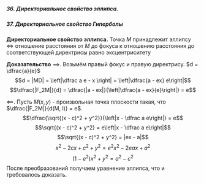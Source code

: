 ##### 36. Директориальное свойство эллипса.
##### 37. Директориальное свойство Гиперболы
**Директориальное свойство эллипса.**
Точка $M$ принадлежит эллипсу $\iff$ отношение расстояния от $M$ до фокуса к отношению расстояния до соответствующей директрисы равно эксцентриситету

**Доказательство**
$\implies$. Возьмём правый фокус и правую директрису. $d = \dfrac{a}{e}$
$$d = |MD| = \left|\dfrac a e - x \right| = \left|\dfrac{a - ex} e\right|$$
$$\dfrac{|F_2M|}{d} = \dfrac{|a - ex|}{\left|\dfrac{a - ex}{e}\right|} = e$$

$\impliedby$. Пусть $M(x, y)$ - произвольная точка плоскости такая, что $\dfrac{|F_2M|}{d(M, l)} = e$.
$$\dfrac{\sqrt{(x - c)^2 + y^2}}{\left|x - \dfrac a e\right|} = e$$
$$\sqrt{(x - c)^2 + y^2} = e\left|x - \dfrac a e\right|$$
$$\sqrt{(x - c)^2 + y^2} = |ex - a|$$
$$x^2 - 2cx + c^2 + y^2 = e^2x^2 - 2eax + a^2$$
$$(1 - e^2)x^2 + y^2 = a^2 - c^2$$
После преобразований получаем уравнение эллипса, что и требовалось доказать.
